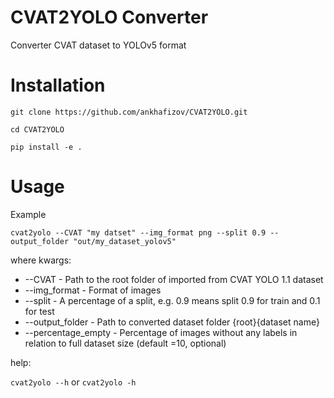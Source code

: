 # CVAT2YOLO Converter

Converter CVAT dataset to YOLOv5 format

# Installation

`git clone https://github.com/ankhafizov/CVAT2YOLO.git`

`cd CVAT2YOLO`

`pip install -e .` 

# Usage

Example

`cvat2yolo --CVAT "my datset" --img_format png --split 0.9 --output_folder "out/my_dataset_yolov5"`

where kwargs:

- --CVAT - Path to the root folder of imported from CVAT YOLO 1.1 dataset
- --img_format - Format of images
- --split - A percentage of a split, e.g. 0.9 means split 0.9 for train and 0.1 for test
- --output_folder - Path to converted dataset folder {root}{dataset name}
- --percentage_empty - Percentage of images without any labels in relation to full dataset size (default =10, optional)

help:

`cvat2yolo --h` or `cvat2yolo -h` 